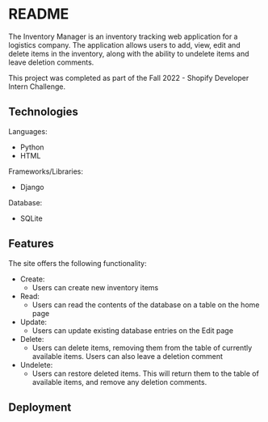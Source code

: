 # README
The Inventory Manager is an inventory tracking web application for a logistics company. The application allows users to add, view, edit and delete items in the inventory, along with the ability to undelete items and leave deletion comments.

This project was completed as part of the Fall 2022 - Shopify Developer Intern Challenge.

## Technologies
Languages:
- Python
- HTML

Frameworks/Libraries:
- Django

Database:
- SQLite

## Features
The site offers the following functionality:
- Create:
    - Users can create new inventory items
- Read:
    - Users can read the contents of the database on a table on the home page
- Update:
    - Users can update existing database entries on the Edit page
- Delete:
    - Users can delete items, removing them from the table of currently available items. Users can also leave a deletion comment
- Undelete:
    - Users can restore deleted items. This will return them to the table of available items, and remove any deletion comments.

## Deployment
